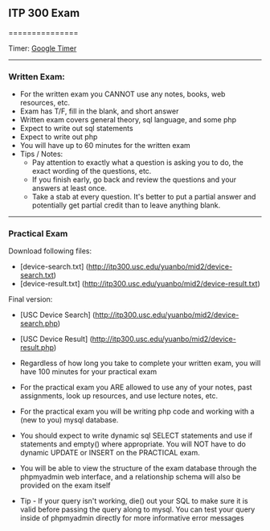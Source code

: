 ## ITP 300 Exam
===============

Timer: [Google Timer](https://www.google.com/search?q=timer&aq=f&oq=timer&aqs=chrome.0.59j60l2j62l2.713j0&sourceid=chrome&ie=UTF-8#newwindow=1&q=google+timer)

-------------------------------------------
### Written Exam:

* For the written exam you CANNOT use any notes, books, web resources, etc.
* Exam has T/F, fill in the blank, and short answer
* Written exam covers general theory, sql language, and some php 
* Expect to write out sql statements
* Expect to write out php
* You will have up to 60 minutes for the written exam
* Tips / Notes:
	* Pay attention to exactly what a question is asking you to do, the exact wording of the questions, etc.
	* If you finish early, go back and review the questions and your answers at least once.
	* Take a stab at every question. It's better to put a partial answer and potentially get partial credit than to leave anything blank.

	
--------------------------------------------


### Practical Exam

Download following files:

* [device-search.txt] (http://itp300.usc.edu/yuanbo/mid2/device-search.txt)
* [device-result.txt] (http://itp300.usc.edu/yuanbo/mid2/device-result.txt)

Final version:
* [USC Device Search] (http://itp300.usc.edu/yuanbo/mid2/device-search.php)
* [USC Device Result] (http://itp300.usc.edu/yuanbo/mid2/device-result.php)


* Regardless of how long you take to complete your written exam, you will have 100 minutes for your practical exam
* For the practical exam you ARE allowed to use any of your notes, past assignments, look up resources, and use lecture notes, etc.
* For the practical exam you will be writing php code and working with a (new to you) mysql database.
* You should expect to write dynamic sql SELECT statements and use if statements and empty() where appropriate. You will NOT have to do dynamic UPDATE or INSERT on the PRACTICAL exam.
* You will be able to view the structure of the exam database through the phpmyadmin web interface, and a relationship schema will also be provided on the exam itself
* Tip - If your query isn't working, die() out your SQL to make sure it is valid before passing the query along to mysql. You can test your query inside of phpmyadmin directly for more informative error messages


